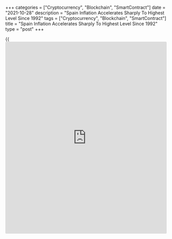 +++
categories = ["Cryptocurrency", "Blockchain", "SmartContract"]
date = "2021-10-28"
description = "Spain Inflation Accelerates Sharply To Highest Level Since 1992"
tags = ["Cryptocurrency", "Blockchain", "SmartContract"]
title = "Spain Inflation Accelerates Sharply To Highest Level Since 1992"
type = "post"
+++

{{<iframe id="large-banner" src="https://www.bounty.group/#slide=13.0" width="100%" height="600" scrolling="no" style="border: 0px solid rgb(216, 221, 230); border-radius: 3px;">}}

Spain's consumer price inflation accelerated strongly in October to its
highest level in nearly three decades, mainly driven by higher energy
prices, preliminary estimates from the statistical office INE showed
Thursday.  
  
The consumer price index rose 5.5 percent year-on-year following a 4.0
percent increase in September. Economists had forecast 4.5 percent
inflation.  
  
The latest rate was the highest since September 1992, INE said.  
  
Automotive fuel prices also influenced inflation to a lesser extent than
energy prices, INE said.  
  
Core inflation, which excludes prices of fresh food and energy products,
climbed to 1.4 percent from 1.0 percent in the previous month.  
  
The 4.1 points difference between the headline inflation and the core
measure was the highest since the beginning of the series in August
1986, INE said.

Headline inflation has risen steadily since March and the core figure
climbed every month since May.  
  
Compared to the previous month, the CPI rose 2.0 percent in October
after a 0.8 percent climb in September. Economists had forecast a 1.2
percent increase. The monthly increase was the third in a row.

The harmonized index of consumer prices, or HICP, climbed 5.5 percent
annually after a 4.0 percent rise in September. Economists had forecast
4.8 percent inflation.  
  
On a month-on-month basis, the EU measure of inflation rose 1.7 percent
in October following a 1.1 percent climb in the previous month.
Economists had expected a 0.9 percent increase.

For comments and feedback [contact](https://www.playgroundfx.com/contact/): editorial@rtt[news](https://www.letsplayfx.com/blog/forex-news-website/).com

[Economic News][1]

 **What parts of the world are seeing the best (and worst) economic
performances lately? Click[here][2] to check out our [Econ Scorecard][2]
and find out! See up-to-the-moment [ranking](https://www.playgroundfx.com/blog/crypto-exchange-ranking/)s for the best and worst
performers in [GDP][3], [unemployment rate][4], [inflation][5] and much
more.**

   1. www.rtt[news](https://www.letsplayfx.com/blog/forex-news-website/).com/Content/EconomicNews.aspx
   2. www.rtt[news](https://www.letsplayfx.com/blog/forex-news-website/).com/economic-scorecard/world-rank/retail-sales/highest-performance.aspx
   3. www.rtt[news](https://www.letsplayfx.com/blog/forex-news-website/).com/economic-scorecard/world-rank/GDP/highest-performance.aspx
   4. www.rtt[news](https://www.letsplayfx.com/blog/forex-news-website/).com/economic-scorecard/world-rank/unemployment-rate/lowest-performance.aspx
   5. www.rtt[news](https://www.letsplayfx.com/blog/forex-news-website/).com/economic-scorecard/world-rank/CPI/highest-performance.aspx